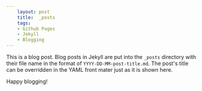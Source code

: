 ```yaml
---
    layout: post
    title:  _posts
    tags:
    - Github Pages
    - Jekyll
    - Blogging
---
```


This is a blog post.  Blog posts in Jekyll are put into the `_posts` directory
with their file name in the format of `YYYY-DD-MM-post-title.md`.  The post's
title can be overridden in the YAML front mater just as it is shown here.

Happy blogging!

